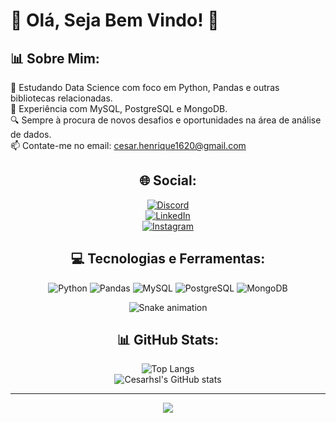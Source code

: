 # 👋 Olá, Seja Bem Vindo! 🌟

## 📊 Sobre Mim:
🐍 Estudando Data Science com foco em Python, Pandas e outras bibliotecas relacionadas.
<br>💾 Experiência com MySQL, PostgreSQL e MongoDB.
<br>🔍 Sempre à procura de novos desafios e oportunidades na área de análise de dados.
<br>📫 Contate-me no email: [cesar.henrique1620@gmail.com](mailto:cesar.henrique1620@gmail.com)

<div align="center">
  <h2>🌐 Social:</h2>
  <a href="https://discord.com/invite/419256797778411541"><img src="https://img.shields.io/badge/Discord-%237289DA.svg?logo=discord&logoColor=white" alt="Discord" /></a>
  <br/>
  <a href="https://www.linkedin.com/in/seu-linkedin/"><img src="https://img.shields.io/badge/LinkedIn-%230077B5.svg?logo=linkedin&logoColor=white" alt="LinkedIn" /></a>
  <br/>
  <a href="https://www.instagram.com/cesarhike/"><img src="https://img.shields.io/badge/Instagram-%23E4405F.svg?logo=Instagram&logoColor=white" alt="Instagram" /></a>
</div>


<div align="center">

## 💻 Tecnologias e Ferramentas:
![Python](https://img.shields.io/badge/python-%2314354C.svg?style=for-the-badge&logo=python&logoColor=white) 
![Pandas](https://img.shields.io/badge/Pandas-%23150458.svg?style=for-the-badge&logo=pandas&logoColor=white) 
![MySQL](https://img.shields.io/badge/mysql-%2300f.svg?style=for-the-badge&logo=mysql&logoColor=white) 
![PostgreSQL](https://img.shields.io/badge/PostgreSQL-%23316192.svg?style=for-the-badge&logo=postgresql&logoColor=white) 
![MongoDB](https://img.shields.io/badge/MongoDB-%234ea94b.svg?style=for-the-badge&logo=mongodb&logoColor=white)

</div>

<div align="center">

  ![Snake animation](https://github.com/danielbped/danielbped/blob/output/github-contribution-grid-snake.svg)

<div align="center">
  <h2>📊 GitHub Stats:</h2>
  <img src="https://github-readme-stats.vercel.app/api/top-langs/?username=Cesarhsl&theme=tokyonight" alt="Top Langs" />
  <br/>
  <img src="https://github-readme-stats.vercel.app/api?username=Cesarhsl&show_icons=true&theme=tokyonight" alt="Cesarhsl's GitHub stats" />
</div>

---
[![](https://visitcount.itsvg.in/api?id=Cesarhsl&icon=9&color=8)](https://visitcount.itsvg.in)
